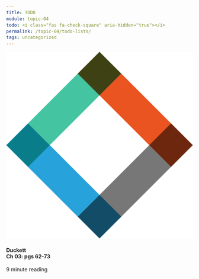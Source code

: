 ```yaml
---
title: TODO
module: topic-04
todo: <i class="fas fa-check-square" aria-hidden="true"></i>
permalink: /topic-04/todo-lists/
tags: uncategorized
---
```


<div class="row text-center">
  <div class="col-lg-4">
    <div class="bs-component">
      <div class="list-group">
        <div class="list-group-item hw-item-disabled">
          <img class="icon-hw" src="../img/hw-icon-duckett.svg" />
          <h4 class="list-group-item-heading">Duckett<br />Ch 03: pgs 62-73</h4>
          <div class="divider-hw"></div>
          <p class="list-group-item-text"><i class="far fa-clock" aria-hidden="true"></i> 9 minute reading</p>
        </div>
      </div>
    </div>
  </div>
</div>
